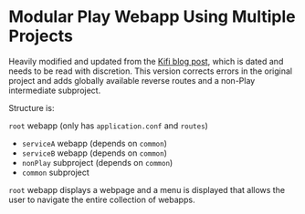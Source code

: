 # Modular Play Webapp Using Multiple Projects

Heavily modified and updated from the
[Kifi blog post](http://eng.42go.com/multi-project-deployment-in-play-framework),
which is dated and needs to be read with discretion.
This version corrects errors in the original project and adds globally available reverse routes and a non-Play intermediate subproject.

Structure is:

`root` webapp (only has `application.conf` and `routes`)
  - `serviceA` webapp (depends on `common`)
  - `serviceB` webapp (depends on `common`)
  - `nonPlay` subproject (depends on `common`)
  - `common` subproject 

`root` webapp displays a webpage and a menu is displayed that allows the user to navigate the entire collection of webapps.

